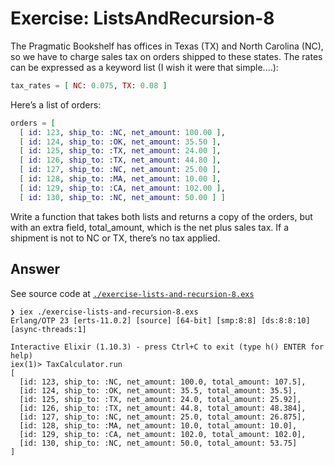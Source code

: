 # Exercise: ListsAndRecursion-8

The Pragmatic Bookshelf has offices in Texas (TX) and North Carolina (NC), so we have to charge sales tax on orders shipped to these states.
The rates can be expressed as a keyword list (I wish it were that simple.…):
```elixir
tax_rates = [ NC: 0.075, TX: 0.08 ]
```
Here’s a list of orders:
```elixir
orders = [
  [ id: 123, ship_to: :NC, net_amount: 100.00 ],
  [ id: 124, ship_to: :OK, net_amount: 35.50 ],
  [ id: 125, ship_to: :TX, net_amount: 24.00 ],
  [ id: 126, ship_to: :TX, net_amount: 44.80 ],
  [ id: 127, ship_to: :NC, net_amount: 25.00 ],
  [ id: 128, ship_to: :MA, net_amount: 10.00 ],
  [ id: 129, ship_to: :CA, net_amount: 102.00 ],
  [ id: 130, ship_to: :NC, net_amount: 50.00 ] ]
```

Write a function that takes both lists and returns a copy of the orders, but with an extra field, total_amount, which is the net plus sales tax. If a shipment is not to NC or TX, there’s no tax applied.

## Answer

See source code at [`./exercise-lists-and-recursion-8.exs`](./exercise-lists-and-recursion-8.exs)

```
❯ iex ./exercise-lists-and-recursion-8.exs
Erlang/OTP 23 [erts-11.0.2] [source] [64-bit] [smp:8:8] [ds:8:8:10] [async-threads:1]

Interactive Elixir (1.10.3) - press Ctrl+C to exit (type h() ENTER for help)
iex(1)> TaxCalculator.run
[
  [id: 123, ship_to: :NC, net_amount: 100.0, total_amount: 107.5],
  [id: 124, ship_to: :OK, net_amount: 35.5, total_amount: 35.5],
  [id: 125, ship_to: :TX, net_amount: 24.0, total_amount: 25.92],
  [id: 126, ship_to: :TX, net_amount: 44.8, total_amount: 48.384],
  [id: 127, ship_to: :NC, net_amount: 25.0, total_amount: 26.875],
  [id: 128, ship_to: :MA, net_amount: 10.0, total_amount: 10.0],
  [id: 129, ship_to: :CA, net_amount: 102.0, total_amount: 102.0],
  [id: 130, ship_to: :NC, net_amount: 50.0, total_amount: 53.75]
]
```
